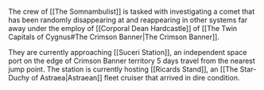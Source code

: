 The crew of [[The Somnambulist]] is tasked with investigating a comet that has been randomly disappearing at and reappearing in other systems far away under the employ of [[Corporal Dean Hardcastle]] of [[The Twin Capitals of Cygnus#The Crimson Banner|The Crimson Banner]].

They are currently approaching [[Suceri Station]], an independent space port on the edge of Crimson Banner territory 5 days travel from the nearest jump point. The station is currently hosting [[Ricards Stand]], an [[The Star-Duchy of Astraea|Astraean]] fleet cruiser that arrived in dire condition.